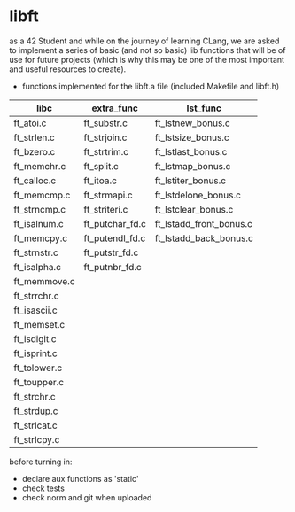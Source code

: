 # libft

as a 42 Student and while on the journey of learning CLang, we are asked to implement a series of basic (and not so basic) lib functions that will be of use for future projects (which is why this may be one of the most important and useful resources to create).

- functions implemented for the libft.a file (included Makefile and libft.h)

| libc | extra_func | lst_func |
| ------------- | ------------- | ------------- |
| ft_atoi.c | ft_substr.c  | ft_lstnew_bonus.c  |
| ft_strlen.c  | ft_strjoin.c  | ft_lstsize_bonus.c  |
| ft_bzero.c  | ft_strtrim.c  | ft_lstlast_bonus.c  |
| ft_memchr.c  | ft_split.c  | ft_lstmap_bonus.c   |
| ft_calloc.c  | ft_itoa.c  | ft_lstiter_bonus.c  |
| ft_memcmp.c  | ft_strmapi.c  | ft_lstdelone_bonus.c |
| ft_strncmp.c  | ft_striteri.c  | ft_lstclear_bonus.c |
| ft_isalnum.c  | ft_putchar_fd.c  | ft_lstadd_front_bonus.c |
| ft_memcpy.c  | ft_putendl_fd.c  | ft_lstadd_back_bonus.c |
| ft_strnstr.c  | ft_putstr_fd.c  |  |
| ft_isalpha.c  | ft_putnbr_fd.c  |  |
| ft_memmove.c  |  |  |
| ft_strrchr.c  |  |  |
| ft_isascii.c  |  |  |
| ft_memset.c   |  |  |
| ft_isdigit.c  |  |  |
| ft_isprint.c  |  |  |
| ft_tolower.c  |  |  |
| ft_toupper.c  |  |  |
| ft_strchr.c   |  |  |
| ft_strdup.c   |  |  |           
| ft_strlcat.c  |  |  |
| ft_strlcpy.c  |  |  |

before turning in:
- declare aux functions as 'static'
- check tests
- check norm and git when uploaded
